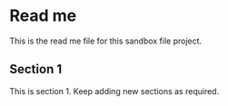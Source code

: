 # Read me
This is the read me file for this sandbox file project.

## Section 1
This is section 1. Keep adding new sections as required.
